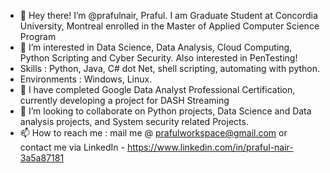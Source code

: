 - 👋 Hey there! I’m @prafulnair, Praful. I am Graduate Student at Concordia University, Montreal enrolled in the Master of Applied Computer Science Program
- 👀 I’m interested in Data Science, Data Analysis, Cloud Computing, Python Scripting and Cyber Security. Also interested in PenTesting!
- Skills : Python, Java, C# dot Net, shell scripting, automating with python.
- Environments : Windows, Linux.
- 🌱 I have completed Google Data Analyst Professional Certification, currently developing a project for DASH Streaming
- 💞️ I’m looking to collaborate on Python projects, Data Science and Data analysis projects, and System security related Projects.
- 📫 How to reach me : mail me @ prafulworkspace@gmail.com or contact me via LinkedIn - https://www.linkedin.com/in/praful-nair-3a5a87181

<!---
prafulnair/prafulnair is a ✨ special ✨ repository because its `README.md` (this file) appears on your GitHub profile.
You can click the Preview link to take a look at your changes.
--->
